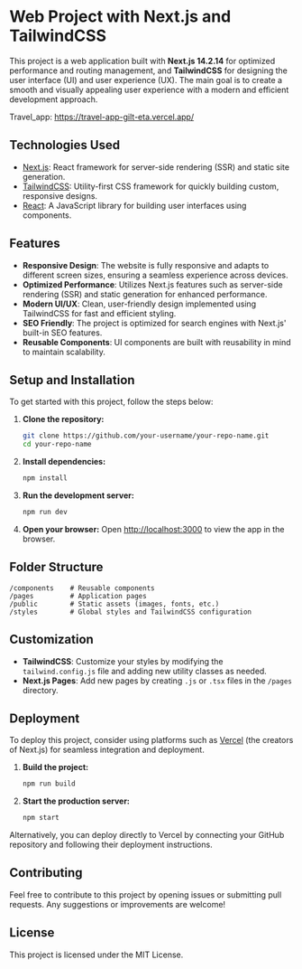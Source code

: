 # Web Project with Next.js and TailwindCSS

This project is a web application built with **Next.js 14.2.14** for optimized performance and routing management, and **TailwindCSS** for designing the user interface (UI) and user experience (UX). The main goal is to create a smooth and visually appealing user experience with a modern and efficient development approach.

Travel_app: https://travel-app-gilt-eta.vercel.app/

## Technologies Used

- [Next.js](https://nextjs.org/): React framework for server-side rendering (SSR) and static site generation.
- [TailwindCSS](https://tailwindcss.com/): Utility-first CSS framework for quickly building custom, responsive designs.
- [React](https://reactjs.org/): A JavaScript library for building user interfaces using components.

## Features

- **Responsive Design**: The website is fully responsive and adapts to different screen sizes, ensuring a seamless experience across devices.
- **Optimized Performance**: Utilizes Next.js features such as server-side rendering (SSR) and static generation for enhanced performance.
- **Modern UI/UX**: Clean, user-friendly design implemented using TailwindCSS for fast and efficient styling.
- **SEO Friendly**: The project is optimized for search engines with Next.js' built-in SEO features.
- **Reusable Components**: UI components are built with reusability in mind to maintain scalability.

## Setup and Installation

To get started with this project, follow the steps below:

1. **Clone the repository:**
   ```bash
   git clone https://github.com/your-username/your-repo-name.git
   cd your-repo-name
   ```

2. **Install dependencies:**
   ```bash
   npm install
   ```

3. **Run the development server:**
   ```bash
   npm run dev
   ```

4. **Open your browser:**
   Open [http://localhost:3000](http://localhost:3000) to view the app in the browser.

## Folder Structure

```
/components    # Reusable components
/pages         # Application pages
/public        # Static assets (images, fonts, etc.)
/styles        # Global styles and TailwindCSS configuration
```

## Customization

- **TailwindCSS**: Customize your styles by modifying the `tailwind.config.js` file and adding new utility classes as needed.
- **Next.js Pages**: Add new pages by creating `.js` or `.tsx` files in the `/pages` directory.

## Deployment

To deploy this project, consider using platforms such as [Vercel](https://vercel.com/) (the creators of Next.js) for seamless integration and deployment.

1. **Build the project:**
   ```bash
   npm run build
   ```

2. **Start the production server:**
   ```bash
   npm start
   ```

Alternatively, you can deploy directly to Vercel by connecting your GitHub repository and following their deployment instructions.

## Contributing

Feel free to contribute to this project by opening issues or submitting pull requests. Any suggestions or improvements are welcome!

## License

This project is licensed under the MIT License.
